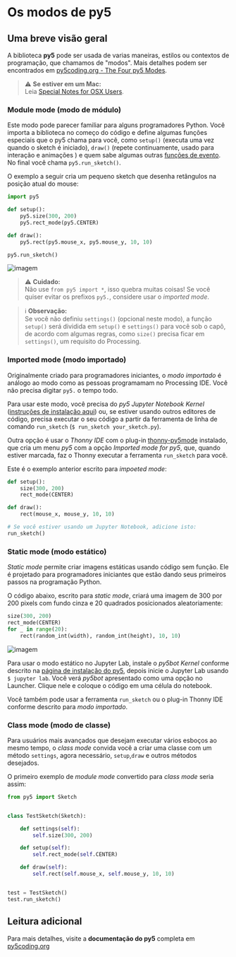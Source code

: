 # Os modos de py5

## Uma breve visão geral

A biblioteca **py5** pode ser usada de varias maneiras, estilos ou contextos de programação, que chamamos de "modos". Mais detalhes podem ser encontrados em [py5coding.org - The Four py5 Modes](http://py5coding.org/content/py5_modes.html).

> ⚠️ **Se estiver em um Mac:**<br>
> Leia [Special Notes for OSX Users](http://py5coding.org/content/osx_users.html).

### Module mode (modo de módulo)

Este modo pode parecer familiar para alguns programadores Python. Você importa a biblioteca no começo do código e define algumas funções especiais que o py5 chama para você, como `setup()` (executa uma vez quando o sketch é iniciado), `draw()` (repete continuamente, usado para interação e animações ) e quem sabe algumas outras [funções de evento](http://py5coding.org/reference/sketch.html). No final você chama `py5.run_sketch()`.

O exemplo a seguir cria um pequeno sketch que desenha retângulos na posição atual do mouse:

```python
import py5

def setup():
    py5.size(300, 200)
    py5.rect_mode(py5.CENTER)

def draw():
    py5.rect(py5.mouse_x, py5.mouse_y, 10, 10)

py5.run_sketch()
```

![imagem](https://user-images.githubusercontent.com/3694604/201694987-f78a4856-1329-4693-a312-4ab3402fe689.png)

> ⚠️ **Cuidado:**<br>
> Não use `from py5 import *`, isso quebra muitas coisas! Se você quiser evitar os prefixos `py5.`, considere usar o *imported mode*.

> ℹ️ **Observação:**<br>
> Se você não definiu `settings()` (opcional neste modo), a função `setup()` será dividida em `setup()` e `settings()` para você sob o capô, de acordo com algumas regras, como `size()` precisa ficar em `settings()`, um requisito do Processing.

### Imported mode (modo importado)

Originalmente criado para programadores iniciantes, o *modo importado* é análogo ao modo como as pessoas programamam no Processing IDE. Você não precisa digitar `py5.` o tempo todo.

Para usar este modo, você precisa do *py5 Jupyter Notebook Kernel* ([instruções de instalação aqui](http://py5coding.org/content/install.html)) ou, se estiver usando outros editores de código, precisa executar o seu código a partir da ferramenta de linha de comando `run_sketch` (`$ run_sketch your_sketch.py`).

Outra opção é usar o *Thonny IDE* com o plug-in [thonny-py5mode](https://github.com/tabreturn/thonny-py5mode/) instalado, que cria um menu *py5* com a opção *Imported mode for py5*, que, quando estiver marcada, faz o Thonny executar a ferramenta `run_sketch` para você.

Este é o exemplo anterior escrito para *impoeted mode*:

``` python
def setup():
    size(300, 200)
    rect_mode(CENTER)

def draw():
    rect(mouse_x, mouse_y, 10, 10)

# Se você estiver usando um Jupyter Notebook, adicione isto:
run_sketch()
```

### Static mode (modo estático)

*Static mode* permite criar imagens estáticas usando código sem função. Ele é projetado para programadores iniciantes que estão dando seus primeiros passos na programação Python.

O código abaixo, escrito para *static mode*, criará uma imagem de 300 por 200 pixels com fundo cinza e 20 quadrados posicionados aleatoriamente:

``` python
size(300, 200)
rect_mode(CENTER)
for _ in range(20):
    rect(random_int(width), random_int(height), 10, 10)
```

![imagem](https://user-images.githubusercontent.com/3694604/201693378-ccce119a-29ca-4569-bebc-1a3ec2f4c4da.png)

Para usar o modo estático no Jupyter Lab, instale o *py5bot Kernel* conforme descrito na [página de instalação do py5](http://py5coding.org/content/install.html), depois inicie o Jupyter Lab usando `$ jupyter lab`. Você verá *py5bot* apresentado como uma opção no Launcher. Clique nele e coloque o código em uma célula do notebook.

Você também pode usar a ferramenta `run_sketch` ou o plug-in Thonny IDE conforme descrito para *modo importado*.

### Class mode (modo de classe)

Para usuários mais avançados que desejam executar vários esboços ao mesmo tempo, o *class mode* convida você a criar uma classe com um método `settings`, agora necessário, `setup`,`draw` e outros métodos desejados.

O primeiro exemplo de *module mode* convertido para *class mode* seria assim:

``` python
from py5 import Sketch


class TestSketch(Sketch):

    def settings(self):
        self.size(300, 200)

    def setup(self):
        self.rect_mode(self.CENTER)

    def draw(self):
        self.rect(self.mouse_x, self.mouse_y, 10, 10)


test = TestSketch()
test.run_sketch()
```

## Leitura adicional

Para mais detalhes, visite a **documentação do py5** completa em [py5coding.org](https://py5coding.org)
